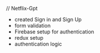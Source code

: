 // Netflix-Gpt
  - created Sign in and Sign Up 
  - form validation
  - Firebase setup for authentication
  - redux setup
  - authentication logic 
